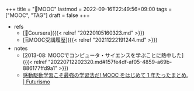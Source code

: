 +++
title = "📝MOOC"
lastmod = 2022-09-16T22:49:56+09:00
tags = ["MOOC", "TAG"]
draft = false
+++

-   refs
    -   [🔖Coursera]({{< relref "20220105160323.md" >}})
    -   [🗒MOOC受講履歴]({{< relref "20211222191244.md" >}})
-   notes
    -   [2013-08: MOOCでコンピュータ・サイエンスを学ぶことに熱中した]({{< relref "20220712202320.md#157fe4df-af05-4859-a69b-886177ffd9a1" >}})
    -   [感動駆動学習こそ最強の学習法だ! MOOC をはじめて 1 年たったまとめ. | Futurismo](https://futurismo.biz/archives/2586/)
